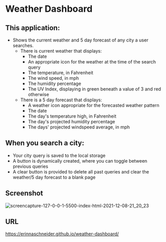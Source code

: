 # Weather Dashboard 

## This application:
* Shows the current weather and 5 day forecast of any city a user searches.
    * There is current weather that displays:
        * The date
        * An appropriate icon for the weather at the time of the search query
        * The temperature, in Fahrenheit
        * The wind speed, in mph
        * The humidity percentage 
        * The UV Index, displaying in green beneath a value of 3 and red otherwise
    * There is a 5 day forecast that displays:
        * A weather icon appropriate for the forecasted weather pattern
        * The date
        * The day's temperature high, in Fahrenheit
        * The day's projected humidity percentage
        * The days' projected windspeed average, in mph

## When you search a city:
* Your city query is saved to the local storage
* A button is dynamically created, where you can toggle between previous queries
* A clear button is provided to delete all past queries and clear the weather/5 day forecast to a blank page

## Screenshot
![screencapture-127-0-0-1-5500-index-html-2021-12-08-21_20_23](https://user-images.githubusercontent.com/90404513/145323409-36d5f3c5-3fa0-4f3b-9c1d-b47657154f4c.png)



## URL
https://erinnaschneider.github.io/weather-dashboard/
